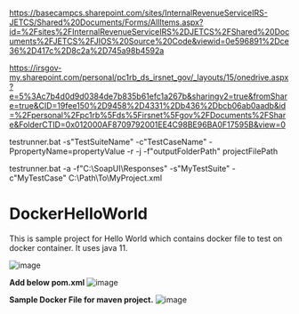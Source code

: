 https://basecampcs.sharepoint.com/sites/InternalRevenueServiceIRS-JETCS/Shared%20Documents/Forms/AllItems.aspx?id=%2Fsites%2FInternalRevenueServiceIRS%2DJETCS%2FShared%20Documents%2FJETCS%2FJIOS%20Source%20Code&viewid=0e596891%2Dce36%2D417c%2D8c2a%2D745a98b4592a

https://irsgov-my.sharepoint.com/personal/pc1rb_ds_irsnet_gov/_layouts/15/onedrive.aspx?e=5%3Ac7b4d0d9d0384de7b835b61efc1a267b&sharingv2=true&fromShare=true&CID=19fee150%2D9458%2D4331%2Db436%2Dbcb06ab0aadb&id=%2Fpersonal%2Fpc1rb%5Fds%5Firsnet%5Fgov%2FDocuments%2FShare&FolderCTID=0x012000AF8709792001EE4C98BE96BA0F17595B&view=0

testrunner.bat -s"TestSuiteName" -c"TestCaseName" -PpropertyName=propertyValue -r -j -f"outputFolderPath" projectFilePath

testrunner.bat -a -f"C:\SoapUI\Responses" -s"MyTestSuite" -c"MyTestCase" C:\Path\To\MyProject.xml



# DockerHelloWorld


This is sample project for Hello World which contains docker file to test on docker container.
It uses java 11.


![image](https://github.com/chaitalishah/DockerHelloWorld/assets/13629726/22b82e57-2d32-4175-9e9e-3a03a6963357)


**Add below pom.xml**
![image](https://github.com/chaitalishah/DockerHelloWorld/assets/13629726/78df2cef-29be-409b-9064-865570fcea9b)


**Sample Docker File for maven project.**
![image](https://github.com/chaitalishah/DockerHelloWorld/assets/13629726/50d35bd9-e3da-4bb0-9d55-fd7c91f22262)

